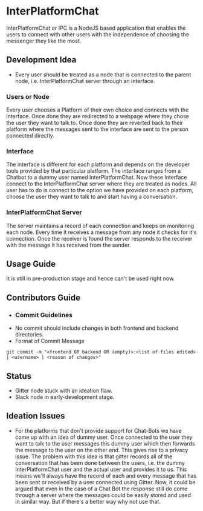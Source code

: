 # InterPlatformChat
InterPlatformChat or IPC is a NodeJS based application that enables the users to connect with other users with the independence of choosing the messenger they like the most.

## Development Idea
- Every user should be treated as a node that is connected to the parent node, i.e. InterPlatformChat server through an interface.

### Users or Node
Every user chooses a Platform of their own choice and connects with the interface. Once done they are redirected to a webpage where they chose the user they want to talk to. Once done they are reverted back to their platform where the messages sent to the interface are sent to the person connected directly.

### Interface
The interface is different for each platform and depends on the developer tools provided by that particular platform. The interface ranges from a Chatbot to a dummy user named InterPlatformChat. Now these Interface connect to the InterPlatformChat server where they are treated as nodes. All user has to do is connect to the option we have provided on each platform, choose the user they want to talk to and start having a conversation.

### InterPlatformChat Server
The server maintains a record of each connection and keeps on monitoring each node. Every time it receives a message from any node it checks for it's connection. Once the receiver is found the server responds to the receiver with the message it has received from the sender.

## Usage Guide
It is still in pre-production stage and hence can't be used right now.

## Contributors Guide
- ### Commit Guidelines
 - No commit should include changes in both frontend and backend directories.
 - Format of Commit Message
 ```
 git commit -m "<frontend OR backend OR (empty)>:<list of files edited> | <username> | <reason of changes>"
 ```

## Status
- Gitter node stuck with an ideation flaw.
- Slack node in early-development stage.

## Ideation Issues
- For the platforms that don't provide support for Chat-Bots we have come up with an idea of dummy user. Once connected to the user they want to talk to the user messages this dummy user which then forwards the message to the user on the other end. This gives rise to a privacy issue. The problem with this idea is that gitter records all of the conversation that has been done between the users, i.e. the dummy InterPlatformChat user and the actual user and provides it to us. This means we'll always have the record of each and every message that has been sent or received by a user connected using Gitter. Now, it could be argued that even in the case of a Chat Bot the response still do come through a server where the messages could be easily stored and used in similar way. But if there's a better way why not use that.
